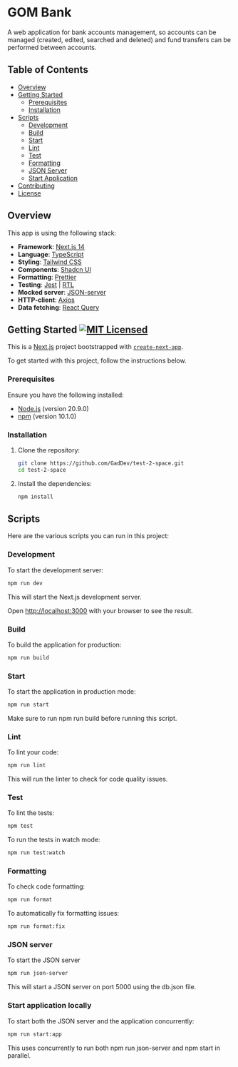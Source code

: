 # GOM Bank

A web application for bank accounts management, so accounts can be managed (created, edited, searched and deleted) and fund transfers can be performed between accounts.

## Table of Contents

- [Overview](#overview)
- [Getting Started](#getting-started)
  - [Prerequisites](#prerequisites)
  - [Installation](#installation)
- [Scripts](#scripts)
  - [Development](#development)
  - [Build](#build)
  - [Start](#start)
  - [Lint](#lint)
  - [Test](#test)
  - [Formatting](#formatting)
  - [JSON Server](#json-server)
  - [Start Application](#start-application)
- [Contributing](#contributing)
- [License](#license)

## Overview

This app is using the following stack:

- **Framework**: [Next.js 14](https://nextjs.org/)
- **Language**: [TypeScript](https://www.typescriptlang.org/)
- **Styling**: [Tailwind CSS](https://tailwindcss.com/)
- **Components**: [Shadcn UI](https://shadcn.dev/)
- **Formatting**: [Prettier](https://prettier.io/)
- **Testing**: [Jest](https://jestjs.io/) | [RTL](https://testing-library.com/docs/react-testing-library/intro/)
- **Mocked server**: [JSON-server](https://github.com/typicode/json-server)
- **HTTP-client**: [Axios](https://axios-http.com/)
- **Data fetching**: [React Query](https://tanstack.com/query/latest)

## Getting Started [![MIT Licensed](https://img.shields.io/badge/license-MIT-blue.svg)](LICENSE)

This is a [Next.js](https://nextjs.org/) project bootstrapped with [`create-next-app`](https://github.com/vercel/next.js/tree/canary/packages/create-next-app).

To get started with this project, follow the instructions below.

### Prerequisites

Ensure you have the following installed:

- [Node.js](https://nodejs.org/) (version 20.9.0)
- [npm](https://www.npmjs.com/) (version 10.1.0)

### Installation

1. Clone the repository:
   ```bash
   git clone https://github.com/GadDev/test-2-space.git
   cd test-2-space
   ```
2. Install the dependencies:
   ```bash
   npm install
   ```

## Scripts

Here are the various scripts you can run in this project:

### Development

To start the development server:

```bash
npm run dev
```

This will start the Next.js development server.

Open [http://localhost:3000](http://localhost:3000) with your browser to see the result.

### Build

To build the application for production:

```bash
npm run build
```

### Start

To start the application in production mode:

```bash
npm run start
```

Make sure to run npm run build before running this script.

### Lint

To lint your code:

```bash
npm run lint
```

This will run the linter to check for code quality issues.

### Test

To lint the tests:

```bash
npm test
```

To run the tests in watch mode:

```bash
npm run test:watch
```

### Formatting

To check code formatting:

```bash
npm run format
```

To automatically fix formatting issues:

```bash
npm run format:fix
```

### JSON server

To start the JSON server

```bash
npm run json-server
```

This will start a JSON server on port 5000 using the db.json file.

### Start application locally

To start both the JSON server and the application concurrently:

```bash
npm run start:app
```

This uses concurrently to run both npm run json-server and npm start in parallel.
